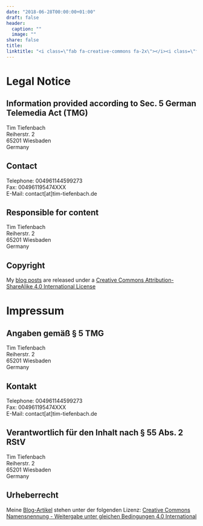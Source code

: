 ```yaml
---
date: "2018-06-28T00:00:00+01:00"
draft: false
header:
  caption: ""
  image: ""
share: false
title: 
linktitle: "<i class=\"fab fa-creative-commons fa-2x\"></i><i class=\"fab fa-creative-commons-by fa-2x\"></i><i class=\"fab fa-creative-commons-sa fa-2x\"></i>"
---
```


<div class="container">
  <div class="row">
  
  <div class="col-12 col-lg-6 legal">
   <h1>Legal Notice</h1>
     <h2>Information provided according to Sec. 5 German Telemedia Act (TMG)</h2>
       <p>Tim Tiefenbach<br>
       Reiherstr. 2<br>
       65201 Wiesbaden<br>
       Germany</p>
    <h2>Contact</h2>
       <p>Telephone: 004961144599273<br>
       Fax: 004961195474XXX<br>
       E-Mail: contact[at]tim-tiefenbach.de</p>
    <h2>Responsible for content</h2>
       <p>Tim Tiefenbach<br>
       Reiherstr. 2<br>
       65201 Wiesbaden<br>
       Germany</p>
    <h2>Copyright</h2>
       <p>My <a href="/post">blog posts</a> are released under a <a href="http://creativecommons.org/licenses/by-sa/4.0/">Creative Commons Attribution-ShareAlike 4.0 International License</a><br><center>
<i class="fab fa-creative-commons"></i><i class="fab fa-creative-commons-by"></i><i class="fab fa-creative-commons-sa"></i>
</center></p>
  </div>
   
  <div class="col-12 col-lg-6 legal">
   <h1>Impressum</h1>
      <h2>Angaben gemäß § 5 TMG</h2>
         <p>Tim Tiefenbach<br>
         Reiherstr. 2<br>
         65201 Wiesbaden<br>
         Germany</p>
       <h2>Kontakt</h2>
       <p>Telephone: 004961144599273<br>
       Fax: 004961195474XXX<br>
       E-Mail: contact[at]tim-tiefenbach.de</p>
       <h2>Verantwortlich für den Inhalt nach § 55 Abs. 2 RStV</h2>
         <p>Tim Tiefenbach<br>
         Reiherstr. 2<br>
         65201 Wiesbaden<br>
         Germany</p>
      <h2>Urheberrecht</h2>
       <p>Meine <a href="/post">Blog-Artikel</a> stehen unter der folgenden Lizenz: <a href="https://creativecommons.org/licenses/by-sa/4.0/deed.de">Creative Commons Namensnennung - Weitergabe unter gleichen Bedingungen 4.0 International</a><br>
       <center>
<i class="fab fa-creative-commons"></i><i class="fab fa-creative-commons-by"></i><i class="fab fa-creative-commons-sa"></i>
</center></p>

  </div>
  </div>
  </div>
  






